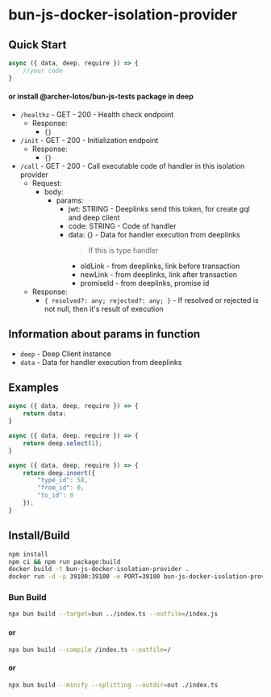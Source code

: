 # bun-js-docker-isolation-provider

## Quick Start
```js
async ({ data, deep, require }) => {
    //your code
}
```
#### or install @archer-lotos/bun-js-tests package in deep


- `/healthz` - GET - 200 - Health check endpoint
  - Response:
    - `{}`
- `/init` - GET - 200 - Initialization endpoint
  - Response:
    - `{}`
- `/call` - GET - 200 - Call executable code of handler in this isolation provider
  - Request:
    - body:
      - params:
        - jwt: STRING - Deeplinks send this token, for create gql and deep client
        - code: STRING - Code of handler
        - data: {} - Data for handler execution from deeplinks
          > If this is type handler
          - oldLink - from deeplinks, link before transaction
          - newLink - from deeplinks, link after transaction
          - promiseId - from deeplinks, promise id
  - Response:
    - `{ resolved?: any; rejected?: any; }` - If resolved or rejected is not null, then it's result of execution


## Information about params in function

- `deep` - Deep Client instance
- `data` - Data for handler execution from deeplinks


## Examples
```js
async ({ data, deep, require }) => {
    return data;
}
```

```js
async ({ data, deep, require }) => {
    return deep.select(1);
}
```

```js
async ({ data, deep, require }) => {
    return deep.insert({
        "type_id": 58,
        "from_id": 0,
        "to_id": 0
    });
}
```

## Install/Build
```bash
npm install
npm ci && npm run package:build
docker build -t bun-js-docker-isolation-provider .
docker run -d -p 39100:39100 -e PORT=39100 bun-js-docker-isolation-provider
```

### Bun Build
```bash
npx bun build --target=bun ../index.ts --outfile=/index.js
```
#### or
```bash
npx bun build --compile /index.ts --outfile=/
```
#### or
```bash
npx bun build --minify --splitting --outdir=out ./index.ts
```